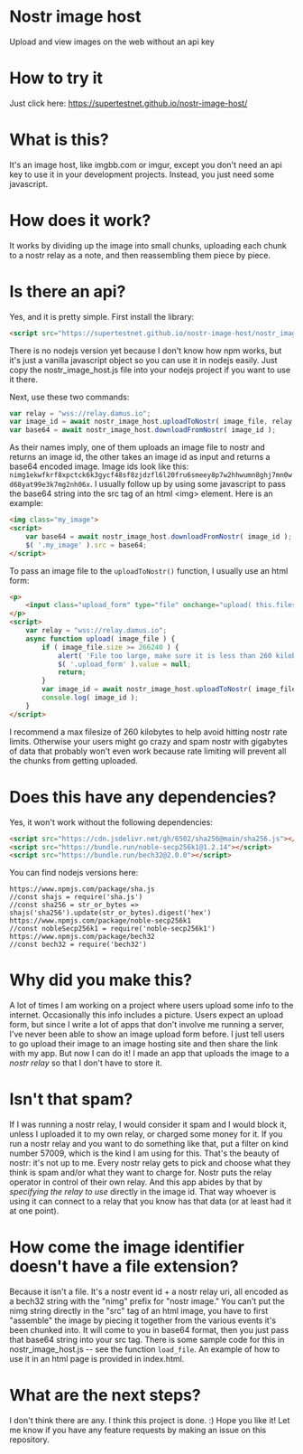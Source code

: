 # Nostr image host

Upload and view images on the web without an api key

# How to try it

Just click here: https://supertestnet.github.io/nostr-image-host/

# What is this?

It's an image host, like imgbb.com or imgur, except you don't need an api key to use it in your development projects. Instead, you just need some javascript.

# How does it work?

It works by dividing up the image into small chunks, uploading each chunk to a nostr relay as a note, and then reassembling them piece by piece.

# Is there an api?

Yes, and it is pretty simple. First install the library:

```html
<script src="https://supertestnet.github.io/nostr-image-host/nostr_image_host.js"></script>
```

There is no nodejs version yet because I don't know how npm works, but it's just a vanilla javascript object so you can use it in nodejs easily. Just copy the nostr_image_host.js file into your nodejs project if you want to use it there.

Next, use these two commands:

```javascript
var relay = "wss://relay.damus.io";
var image_id = await nostr_image_host.uploadToNostr( image_file, relay );
var base64 = await nostr_image_host.downloadFromNostr( image_id );
```

As their names imply, one of them uploads an image file to nostr and returns an image id, the other takes an image id as input and returns a base64 encoded image. Image ids look like this: `nimg1ekwfkrf8xpctck6k3gycf48sf8zjdzfl6l20fru6smeey8p7w2hhwumn8ghj7mn0wd68yat99e3k7mg2nh06x`. I usually follow up by using some javascript to pass the base64 string into the src tag of an html &lt;img&gt; element. Here is an example:

```html
<img class="my_image">
<script>
    var base64 = await nostr_image_host.downloadFromNostr( image_id );
    $( '.my_image' ).src = base64;
</script>
```

To pass an image file to the `uploadToNostr()` function, I usually use an html form:

```html
<p>
    <input class="upload_form" type="file" onchange="upload( this.files[ 0 ] );" />
</p>
<script>
    var relay = "wss://relay.damus.io";
    async function upload( image_file ) {
        if ( image_file.size >= 266240 ) {
            alert( 'File too large, make sure it is less than 260 kilobytes' );
            $( '.upload_form' ).value = null;
            return;
        }
        var image_id = await nostr_image_host.uploadToNostr( image_file, relay );
        console.log( image_id );
    }
</script>
```

I recommend a max filesize of 260 kilobytes to help avoid hitting nostr rate limits. Otherwise your users might go crazy and spam nostr with gigabytes of data that probably won't even work because rate limiting will prevent all the chunks from getting uploaded.

# Does this have any dependencies?

Yes, it won't work without the following dependencies:

```html
<script src="https://cdn.jsdelivr.net/gh/6502/sha256@main/sha256.js"></script>
<script src="https://bundle.run/noble-secp256k1@1.2.14"></script>
<script src="https://bundle.run/bech32@2.0.0"></script>
```

You can find nodejs versions here:

```
https://www.npmjs.com/package/sha.js
//const shajs = require('sha.js')
//const sha256 = str_or_bytes => shajs('sha256').update(str_or_bytes).digest('hex')
https://www.npmjs.com/package/noble-secp256k1
//const nobleSecp256k1 = require('noble-secp256k1')
https://www.npmjs.com/package/bech32
//const bech32 = require('bech32')
```

# Why did you make this?

A lot of times I am working on a project where users upload some info to the internet. Occasionally this info includes a picture. Users expect an upload form, but since I write a lot of apps that don't involve me running a server, I've never been able to show an image upload form before. I just tell users to go upload their image to an image hosting site and then share the link with my app. But now I can do it! I made an app that uploads the image to a *nostr relay* so that I don't have to store it.

# Isn't that spam?

If I was running a nostr relay, I would consider it spam and I would block it, unless I uploaded it to my own relay, or charged some money for it. If you run a nostr relay and you want to do something like that, put a filter on kind number 57009, which is the kind I am using for this. That's the beauty of nostr: it's not up to me. Every nostr relay gets to pick and choose what they think is spam and/or what they want to charge for. Nostr puts the relay operator in control of their own relay. And this app abides by that by *specifying the relay to use* directly in the image id. That way whoever is using it can connect to a relay that you know has that data (or at least had it at one point).

# How come the image identifier doesn't have a file extension?

Because it isn't a file. It's a nostr event id + a nostr relay uri, all encoded as a bech32 string with the "nimg" prefix for "nostr image." You can't put the nimg string directly in the "src" tag of an html image, you have to first "assemble" the image by piecing it together from the various events it's been chunked into. It will come to you in base64 format, then you just pass that base64 string into your src tag. There is some sample code for this in nostr_image_host.js -- see the function `load_file`. An example of how to use it in an html page is provided in index.html.

# What are the next steps?

I don't think there are any. I think this project is done. :) Hope you like it! Let me know if you have any feature requests by making an issue on this repository.
